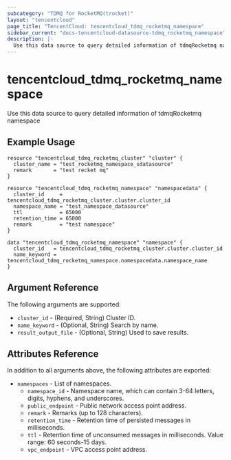 ```yaml
---
subcategory: "TDMQ for RocketMQ(trocket)"
layout: "tencentcloud"
page_title: "TencentCloud: tencentcloud_tdmq_rocketmq_namespace"
sidebar_current: "docs-tencentcloud-datasource-tdmq_rocketmq_namespace"
description: |-
  Use this data source to query detailed information of tdmqRocketmq namespace
---
```


# tencentcloud_tdmq_rocketmq_namespace

Use this data source to query detailed information of tdmqRocketmq namespace

## Example Usage

```hcl
resource "tencentcloud_tdmq_rocketmq_cluster" "cluster" {
  cluster_name = "test_rocketmq_namespace_sdatasource"
  remark       = "test recket mq"
}

resource "tencentcloud_tdmq_rocketmq_namespace" "namespacedata" {
  cluster_id     = tencentcloud_tdmq_rocketmq_cluster.cluster.cluster_id
  namespace_name = "test_namespace_datasource"
  ttl            = 65000
  retention_time = 65000
  remark         = "test namespace"
}

data "tencentcloud_tdmq_rocketmq_namespace" "namespace" {
  cluster_id   = tencentcloud_tdmq_rocketmq_cluster.cluster.cluster_id
  name_keyword = tencentcloud_tdmq_rocketmq_namespace.namespacedata.namespace_name
}
```

## Argument Reference

The following arguments are supported:

* `cluster_id` - (Required, String) Cluster ID.
* `name_keyword` - (Optional, String) Search by name.
* `result_output_file` - (Optional, String) Used to save results.

## Attributes Reference

In addition to all arguments above, the following attributes are exported:

* `namespaces` - List of namespaces.
  * `namespace_id` - Namespace name, which can contain 3-64 letters, digits, hyphens, and underscores.
  * `public_endpoint` - Public network access point address.
  * `remark` - Remarks (up to 128 characters).
  * `retention_time` - Retention time of persisted messages in milliseconds.
  * `ttl` - Retention time of unconsumed messages in milliseconds. Value range: 60 seconds-15 days.
  * `vpc_endpoint` - VPC access point address.


